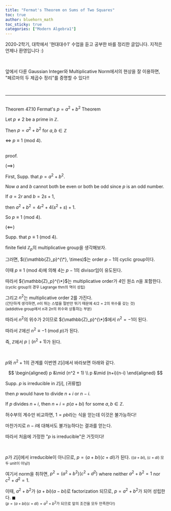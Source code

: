 ```yaml
---
title: "Fermat's Theorem on Sums of Two Squares"
toc: true
author: bluehorn_math
toc_sticky: true
categories: ["Modern Algebra1"]
---
```



2020-2학기, 대학에서 '현대대수1' 수업을 듣고 공부한 바를 정리한 글입니다. 지적은 언제나 환영입니다 :)

<br>

앞에서 다룬 Gaussian Integer와 Multiplicative Norm에서의 현상을 잘 이용하면, "페르마의 두 제곱수 정리"를 증명할 수 있다!!

<br>
<hr>

<br><span class="statement-title">Theorem 47.10</span> Fermat's $p=a^2+b^2$ Theorem<br>

<div class="notice" markdown="1">

Let $p \ne 2$ be a prime in $\mathbb{Z}$.

Then $p = a^2 + b^2$ for $a, b \in \mathbb{Z}$

$\iff$ $p \equiv 1$ (mod $4$).

</div>

<br><span class="statement-title">proof.</span><br>

<div class="proof" markdown="1">

($\implies$)

First, Supp. that $p = a^2 + b^2$.

Now $a$ and $b$ cannot both be even or both be odd since $p$ is an odd number.

If $a = 2r$ and $b = 2s + 1$,

then $a^2 + b^2 = 4 r^2 + 4(s^2+s)+1$.

So $p \equiv 1$ (mod $4$).

</div>

<div class="proof" markdown="1">

($\impliedby$)

Supp. that $p \equiv 1$ (mod $4$).

finite field $\mathbb{Z}_p$의 multiplicative group을 생각해보자.

그러면, $({\mathbb{Z}_p}^{\*}, \times)$는 order $p-1$의 cyclic group이다.

이때 $p \equiv 1$ (mod $4$)에 의해 $4$는 $p-1$의 divisor임이 유도된다.

따라서 ${\mathbb{Z}_p}^{\*}$는 multiplicative order가 $4$인 원소 $n$을 포함한다. <small>(cyclic group의 경우 Lagrange thm의 역이 성립)</small>

그리고 $n^2$는 multiplicative order $2$를 가진다. <br>
<small>(간단하게 생각하면, $n$이 뛰는 스텝을 절반만 뛰기 때문에 $4/2=2$의 위수를 갖는 것)<br>
(addidtive group에서 $n$과 $2n$의 위수와 상통하는 부분)</small>

따라서 $n^2$의 위수가 2이므로 ${\mathbb{Z}_p}^{\*}$에서 $n^2 = -1$이 된다.

따라서 $\mathbb{Z}$에선 $n^2 \equiv -1$ (mod $p$)가 된다.

즉, $\mathbb{Z}$에서 $p \mid (n^2 + 1)$가 된다.

<br>

$p$와 $n^2 + 1$의 관계를 이번엔 $\mathbb{Z}[i]$에서 바라보면 아래와 같다.

$$
\begin{aligned}
    p &\mid (n^2 + 1) \\
    p &\mid (n+i)(n-i)
\end{aligned}
$$

Supp. $p$ is irreducible in $\mathbb{Z}[i]$, (귀류법)

then $p$ would have to divide $n+i$ or $n-i$.

If $p$ divides $n+i$, then $n+i = p(a+bi)$ for some $a, b \in \mathbb{Z}$.

허수부의 계수만 비교하면, $1 = pb$라는 식을 얻는데 이것은 불가능하다!

마찬가지로 $n-i$에 대해서도 불가능하다는 결과를 얻는다.

따라서 처음에 가정한 "$p$ is irreducible"은 거짓이다!

<br>

$p$가 $\mathbb{Z}[i]$에서 irreducible이 아니므로, $p = (a+bi)(c+di)$가 된다. <small>($(a+bi)$, $(c+di)$ 모두 unit이 아님!)</small>

여기서 norm을 취하면, $p^2 = (a^2 + b^2)(c^2 + d^2)$ where neither $a^2 + b^2 = 1$ nor $c^2 + d^2 = 1$.

이때, $a^2 + b^2$가 $(a+bi)(a-bi)$로 factorization 되므로, $p = a^2 + b^2$가 되어 성립한다. $\blacksquare$<br>
<small>($p = (a+bi)(c+di) = a^2 + b^2$가 되므로 앞의 조건을 모두 만족한다!)</small>

</div>

